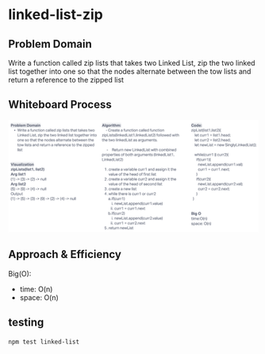 # linked-list-zip

## Problem Domain

Write a function called zip lists that takes two Linked List, zip the two linked list together into one so that the nodes alternate between the tow lists and return a reference to the zipped list

## Whiteboard Process

![CodeChallenge-08](../assets/CodeChalenge-08.png)

## Approach & Efficiency

Big(O):

- time: O(n)
- space: O(n)

## testing

`npm test linked-list`